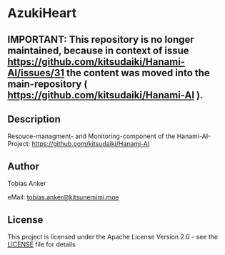 # AzukiHeart

## IMPORTANT: This repository is no longer maintained, because in context of issue https://github.com/kitsudaiki/Hanami-AI/issues/31 the content was moved into the main-repository ( https://github.com/kitsudaiki/Hanami-AI ).

## Description

Resouce-managment- and Monitoring-component of the Hanami-AI-Project: https://github.com/kitsudaiki/Hanami-AI

## Author

Tobias Anker

eMail: tobias.anker@kitsunemimi.moe

## License

This project is licensed under the Apache License Version 2.0 - see the [LICENSE](LICENSE) file for details

